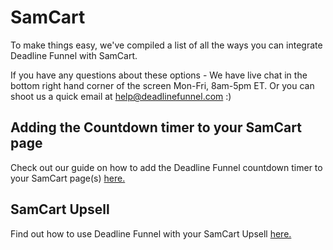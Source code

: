 # SamCart

To make things easy, we've compiled a list of all the ways you can integrate Deadline Funnel with SamCart.

If you have any questions about these options - We have live chat in the bottom right hand corner of the screen Mon-Fri, 8am-5pm ET. Or you can shoot us a quick email at help@deadlinefunnel.com :\)

## Adding the Countdown timer to your SamCart page

Check out our guide on how to add the Deadline Funnel countdown timer to your SamCart page\(s\) [here.](https://documentation.deadlinefunnel.com/article/293-how-to-add-a-%20countdown-to-samcart)

## SamCart Upsell

Find out how to use Deadline Funnel with your SamCart Upsell [here.](https://documentation.deadlinefunnel.com/article/490-how-to-integrate-%20deadline-funnel-with-a-samcart-upsell)

